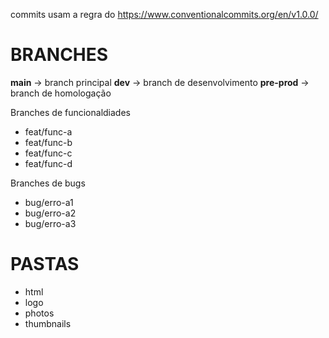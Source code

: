 commits usam a regra do https://www.conventionalcommits.org/en/v1.0.0/ 

# BRANCHES

**main** &rarr; branch principal
**dev** &rarr; branch de desenvolvimento
**pre-prod** &rarr; branch de homologação

Branches de funcionaldiades
* feat/func-a
* feat/func-b
* feat/func-c
* feat/func-d

Branches de bugs
* bug/erro-a1
* bug/erro-a2
* bug/erro-a3

# PASTAS
* html
* logo
* photos
* thumbnails